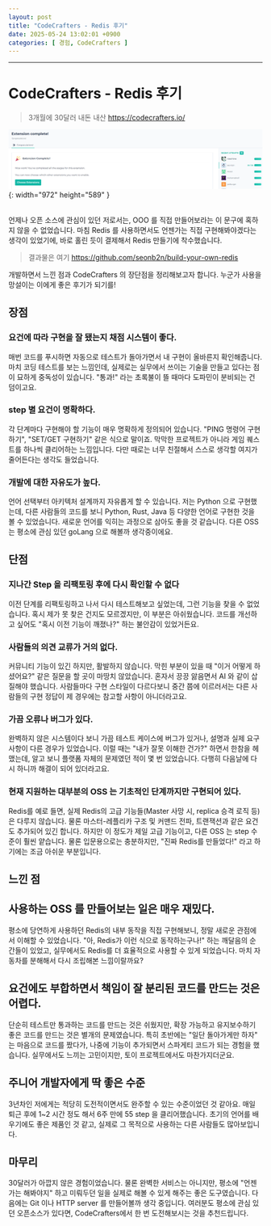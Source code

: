 ```yaml
---
layout: post
title: "CodeCrafters - Redis 후기"
date: 2025-05-24 13:02:01 +0900
categories: [ 경험, CodeCrafters ]
---
```


---

# CodeCrafters - Redis 후기

> 3개월에 30달러 내돈 내산
> https://codecrafters.io/

![Desktop View](/assets/img/2025-05-24/complete.png){: width="972" height="589" }

<br/> 언제나 오픈 소스에 관심이 있던 저로서는, OOO 를 직접 만들어보라는 이 문구에 혹하지 않을 수 없었습니다. 마침 Redis 를 사용하면서도 언젠가는 직접 구현해봐야겠다는 생각이 있었기에, 바로 홀린 듯이 결제해서 Redis 만들기에 착수했습니다.

> 결과물은 여기 https://github.com/seonb2n/build-your-own-redis

개발하면서 느낀 점과 CodeCrafters 의 장단점을 정리해보고자 합니다. 누군가 사용을 망설이는 이에게 좋은 후기가 되기를!

## 장점

### 요건에 따라 구현을 잘 됐는지 채점 시스템이 좋다.

매번 코드를 푸시하면 자동으로 테스트가 돌아가면서 내 구현이 올바른지 확인해줍니다. 마치 코딩 테스트를 보는 느낌인데, 실제로는 실무에서 쓰이는 기술을 만들고 있다는 점이 묘하게 중독성이 있습니다. "통과!" 라는 초록불이 뜰 때마다 도파민이 분비되는 건 덤이고요.

### step 별 요건이 명확하다.

각 단계마다 구현해야 할 기능이 매우 명확하게 정의되어 있습니다. "PING 명령어 구현하기", "SET/GET 구현하기" 같은 식으로 말이죠. 막막한 프로젝트가 아니라 게임 퀘스트를 하나씩 클리어하는 느낌입니다. 다만 때로는 너무 친절해서 스스로 생각할 여지가 줄어든다는 생각도 들었습니다.

### 개발에 대한 자유도가 높다.

언어 선택부터 아키텍처 설계까지 자유롭게 할 수 있습니다. 저는 Python 으로 구현했는데, 다른 사람들의 코드를 보니 Python, Rust, Java 등 다양한 언어로 구현한 것을 볼 수 있었습니다. 새로운 언어를 익히는 과정으로 삼아도 좋을 것 같습니다. 다른 OSS 는 평소에 관심 있던 goLang 으로 해볼까 생각중이에요.

## 단점

### 지나간 Step 을 리팩토링 후에 다시 확인할 수 없다

이전 단계를 리팩토링하고 나서 다시 테스트해보고 싶었는데, 그런 기능을 찾을 수 없었습니다. 혹시 제가 못 찾은 건지도 모르겠지만, 이 부분은 아쉬웠습니다. 코드를 개선하고 싶어도 "혹시 이전 기능이 깨졌나?" 하는 불안감이 있었거든요.

### 사람들의 의견 교류가 거의 없다.

커뮤니티 기능이 있긴 하지만, 활발하지 않습니다. 막힌 부분이 있을 때 "이거 어떻게 하셨어요?" 같은 질문을 할 곳이 마땅치 않았습니다. 혼자서 끙끙 앓음면서 AI 와 같이 삽질해야 했습니다. 사람들마다 구현 스타일이 다르다보니 중간 쯤에 이르러서는 다른 사람들의 구현 정답이 제 경우에는 참고할 사항이 아니더라고요.

### 가끔 오류나 버그가 있다.

완벽하지 않은 시스템이다 보니 가끔 테스트 케이스에 버그가 있거나, 설명과 실제 요구사항이 다른 경우가 있었습니다. 이럴 때는 "내가 잘못 이해한 건가?" 하면서 한참을 헤맸는데, 알고 보니 플랫폼 자체의 문제였던 적이 몇 번 있었습니다. 다행히 다음날에 다시 하니까 해결이 되어 있더라고요.

### 현재 지원하는 대부분의 OSS 는 기초적인 단계까지만 구현되어 있다.

Redis를 예로 들면, 실제 Redis의 고급 기능들(Master 사망 시, replica 승격 로직 등)은 다루지 않습니다. 물론 마스터-레플리카 구조 및 커맨드 전파, 트랜잭션과 같은 요건도 추가되어 있긴 합니다. 하지만 이 정도가 제일 고급 기능이고, 다른 OSS 는 step 수준이 훨씬 얕습니다. 물론 입문용으로는 충분하지만, "진짜 Redis를 만들었다!" 라고 하기에는 조금 아쉬운 부분입니다.

## 느낀 점

## 사용하는 OSS 를 만들어보는 일은 매우 재밌다.
평소에 당연하게 사용하던 Redis의 내부 동작을 직접 구현해보니, 정말 새로운 관점에서 이해할 수 있었습니다. "아, Redis가 이런 식으로 동작하는구나!" 하는 깨달음의 순간들이 있었고, 실무에서도 Redis를 더 효율적으로 사용할 수 있게 되었습니다. 마치 자동차를 분해해서 다시 조립해본 느낌이랄까요?

## 요건에도 부합하면서 책임이 잘 분리된 코드를 만드는 것은 어렵다.

단순히 테스트만 통과하는 코드를 만드는 것은 쉬웠지만, 확장 가능하고 유지보수하기 좋은 코드를 만드는 것은 별개의 문제였습니다. 특히 초반에는 "일단 돌아가게만 하자" 는 마음으로 코드를 짰다가, 나중에 기능이 추가되면서 스파게티 코드가 되는 경험을 했습니다. 실무에서도 느끼는 고민이지만, 토이 프로젝트에서도 마찬가지더군요.

## 주니어 개발자에게 딱 좋은 수준
3년차인 저에게는 적당히 도전적이면서도 완주할 수 있는 수준이었던 것 같아요. 매일 퇴근 후에 1~2 시간 정도 해서 6주 만에 55 step 을 클리어했습니다. 초기의 언어를 배우기에도 좋은 제품인 것 같고, 실제로 그 목적으로 사용하는 다른 사람들도 많아보입니다.

## 마무리
30달러가 아깝지 않은 경험이었습니다. 물론 완벽한 서비스는 아니지만, 평소에 "언젠가는 해봐야지" 하고 미뤄두던 일을 실제로 해볼 수 있게 해주는 좋은 도구였습니다.
다음에는 Git 이나 HTTP server 를 만들어볼까 생각 중입니다. 여러분도 평소에 관심 있던 오픈소스가 있다면, CodeCrafters에서 한 번 도전해보시는 것을 추천드립니다.
